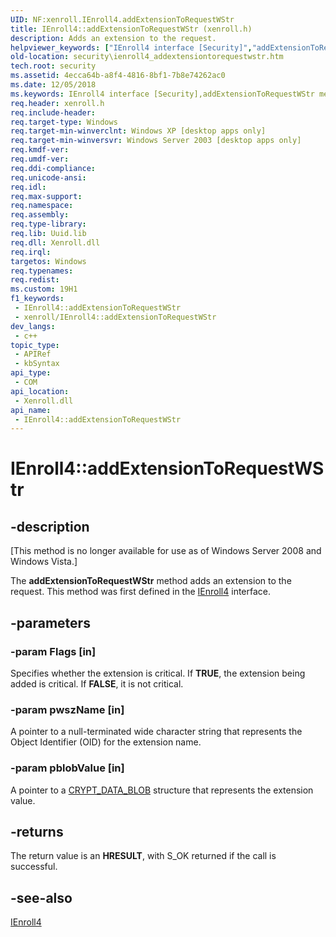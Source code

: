 ```yaml
---
UID: NF:xenroll.IEnroll4.addExtensionToRequestWStr
title: IEnroll4::addExtensionToRequestWStr (xenroll.h)
description: Adds an extension to the request.
helpviewer_keywords: ["IEnroll4 interface [Security]","addExtensionToRequestWStr method","IEnroll4.addExtensionToRequestWStr","IEnroll4::addExtensionToRequestWStr","addExtensionToRequestWStr","addExtensionToRequestWStr method [Security]","addExtensionToRequestWStr method [Security]","IEnroll4 interface","security.ienroll4_addextensiontorequestwstr","xenroll/IEnroll4::addExtensionToRequestWStr"]
old-location: security\ienroll4_addextensiontorequestwstr.htm
tech.root: security
ms.assetid: 4ecca64b-a8f4-4816-8bf1-7b8e74262ac0
ms.date: 12/05/2018
ms.keywords: IEnroll4 interface [Security],addExtensionToRequestWStr method, IEnroll4.addExtensionToRequestWStr, IEnroll4::addExtensionToRequestWStr, addExtensionToRequestWStr, addExtensionToRequestWStr method [Security], addExtensionToRequestWStr method [Security],IEnroll4 interface, security.ienroll4_addextensiontorequestwstr, xenroll/IEnroll4::addExtensionToRequestWStr
req.header: xenroll.h
req.include-header: 
req.target-type: Windows
req.target-min-winverclnt: Windows XP [desktop apps only]
req.target-min-winversvr: Windows Server 2003 [desktop apps only]
req.kmdf-ver: 
req.umdf-ver: 
req.ddi-compliance: 
req.unicode-ansi: 
req.idl: 
req.max-support: 
req.namespace: 
req.assembly: 
req.type-library: 
req.lib: Uuid.lib
req.dll: Xenroll.dll
req.irql: 
targetos: Windows
req.typenames: 
req.redist: 
ms.custom: 19H1
f1_keywords:
 - IEnroll4::addExtensionToRequestWStr
 - xenroll/IEnroll4::addExtensionToRequestWStr
dev_langs:
 - c++
topic_type:
 - APIRef
 - kbSyntax
api_type:
 - COM
api_location:
 - Xenroll.dll
api_name:
 - IEnroll4::addExtensionToRequestWStr
---
```


# IEnroll4::addExtensionToRequestWStr


## -description

<p class="CCE_Message">[This method is no longer available for use as of Windows Server 2008 and Windows Vista.]

The <b>addExtensionToRequestWStr</b> method adds an extension to the request. This method was first defined in the <a href="/windows/desktop/api/xenroll/nn-xenroll-ienroll4">IEnroll4</a> interface.

## -parameters

### -param Flags [in]

Specifies whether the extension is critical. 
If <b>TRUE</b>, the extension being added is critical. If <b>FALSE</b>, it is not critical.

### -param pwszName [in]

A pointer to a null-terminated wide character string that represents the Object Identifier (OID) for the extension name.

### -param pblobValue [in]

A pointer to a <a href="/previous-versions/windows/desktop/legacy/aa381414(v=vs.85)">CRYPT_DATA_BLOB</a> structure that represents the extension value.

## -returns

The return value is an <b>HRESULT</b>, with S_OK returned if the call is successful.

## -see-also

<a href="/windows/desktop/api/xenroll/nn-xenroll-ienroll4">IEnroll4</a>

